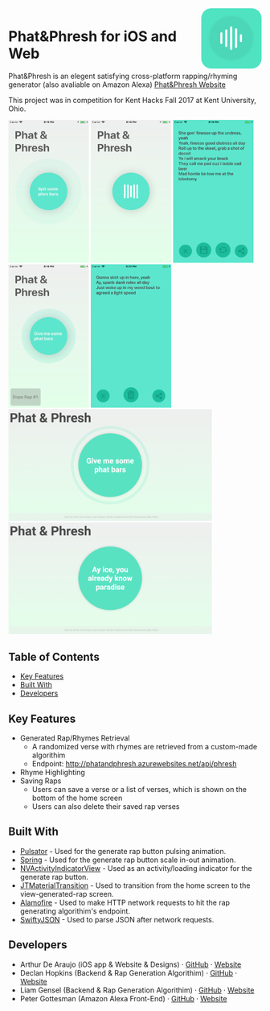 <img src="/PhatPhresh-Art/PhatAndPhresh-120px.png" alt="Phat & Phresh Logo" align="right" height="120" />

# Phat&Phresh for iOS and Web 
Phat&Phresh is an elegent satisfying cross-platform rapping/rhyming generator 
(also avaliable on Amazon Alexa)
[Phat&Phresh Website](http://162.253.176.177/)

This project was in competition for Kent Hacks Fall 2017 at Kent University, Ohio.

<img src="/PhatPhresh-Art/1-phatphresh-screenshot.png" alt="Phat&Phresh Screenshot 2" width="160" /> <img src="/PhatPhresh-Art/2-phatphresh-screenshot.png" alt="Phat&Phresh Screenshot 2" width="160" /> <img src="/PhatPhresh-Art/4-phatphresh-screenshot.png" alt="Phat&Phresh Screenshot 4" width="160" /> <img src="/PhatPhresh-Art/5-phatphresh-screenshot.png" alt="Phat&Phresh Screenshot 5" width="160" /> <img src="/PhatPhresh-Art/7-phatphresh-screenshot.png" alt="Phat&Phresh Screenshot 7" width="160" />
<img src="/PhatPhresh-Art/1-mac-phatphresh-screenshot.png" alt="Phat&Phresh Screenshot 1 Mac" width="405"/>
<img src="/PhatPhresh-Art/2-mac-phatphresh-screenshot.png" alt="Phat&Phresh Screenshot 2 Mac" width="405"/>

## Table of Contents

* [Key Features](#key-features)
* [Built With](#built-with)
* [Developers](#developers)

## <a name="key-features"></a>Key Features

* Generated Rap/Rhymes Retrieval
  - A randomized verse with rhymes are retrieved from a custom-made algorithim
  - Endpoint: http://phatandphresh.azurewebsites.net/api/phresh
* Rhyme Highlighting
* Saving Raps
  - Users can save a verse or a list of verses, which is shown on the bottom of the home screen
  - Users can also delete their saved rap verses

## <a name="built-with"></a>Built With

* [Pulsator](https://github.com/shu223/Pulsator) - Used for the generate rap button pulsing animation.
* [Spring](https://github.com/MengTo/Spring) - Used for the generate rap button scale in-out animation.
* [NVActivityIndicatorView](https://github.com/ninjaprox/NVActivityIndicatorView) - Used as an activity/loading indicator for the generate rap button.
* [JTMaterialTransition](https://github.com/jonathantribouharet/JTMaterialTransition) - Used to transition from the home screen to the view-generated-rap screen.
* [Alamofire](https://github.com/Alamofire/Alamofire) - Used to make HTTP network requests to hit the rap generating algorithim's endpoint.
* [SwiftyJSON](https://github.com/SwiftyJSON/SwiftyJSON) - Used to parse JSON after network requests.

## <a name="developers">Developers

* Arthur De Araujo (iOS app & Website & Designs) · [GitHub](https://github.com/wafflez180) · [Website](http://www.arthurdearaujo.com/)
* Declan Hopkins (Backend & Rap Generation Algorithim) · [GitHub](https://github.com/Dooskington) · [Website](http://www.declanhopkins.com/)
* Liam Gensel (Backend & Rap Generation Algorithim) · [GitHub](https://github.com/liamgens) · [Website](http://www.liamgensel.com/)
* Peter Gottesman (Amazon Alexa Front-End) · [GitHub](https://github.com/petergottesman) · [Website](http://www.petergottesman.com/)
